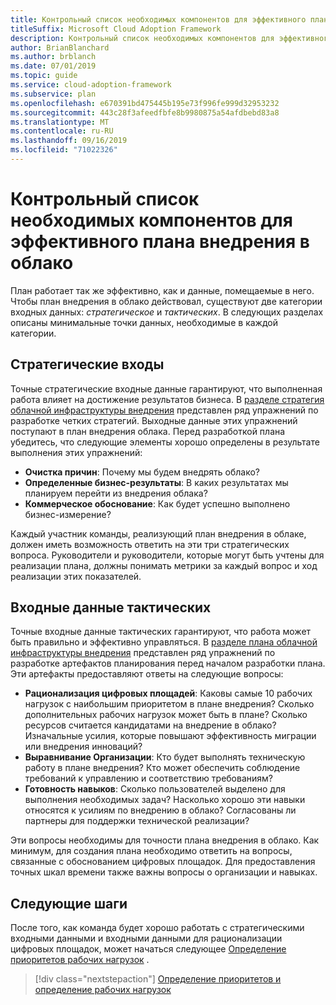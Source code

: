 ```yaml
---
title: Контрольный список необходимых компонентов для эффективного плана внедрения в облако
titleSuffix: Microsoft Cloud Adoption Framework
description: Контрольный список необходимых компонентов для эффективного плана внедрения в облако
author: BrianBlanchard
ms.author: brblanch
ms.date: 07/01/2019
ms.topic: guide
ms.service: cloud-adoption-framework
ms.subservice: plan
ms.openlocfilehash: e670391bd475445b195e73f996fe999d32953232
ms.sourcegitcommit: 443c28f3afeedfbfe8b9980875a54afdbebd83a8
ms.translationtype: MT
ms.contentlocale: ru-RU
ms.lasthandoff: 09/16/2019
ms.locfileid: "71022326"
---
```

# <a name="prerequisites-checklist-for-an-effective-cloud-adoption-plan"></a>Контрольный список необходимых компонентов для эффективного плана внедрения в облако

План работает так же эффективно, как и данные, помещаемые в него. Чтобы план внедрения в облако действовал, существуют две категории входных данных: *стратегическое* и *тактических*. В следующих разделах описаны минимальные точки данных, необходимые в каждой категории.

## <a name="strategic-inputs"></a>Стратегические входы

Точные стратегические входные данные гарантируют, что выполненная работа влияет на достижение результатов бизнеса. В [разделе стратегия облачной инфраструктуры внедрения](../strategy/index.md) представлен ряд упражнений по разработке четких стратегий. Выходные данные этих упражнений поступают в план внедрения облака. Перед разработкой плана убедитесь, что следующие элементы хорошо определены в результате выполнения этих упражнений:

- **Очистка причин**: Почему мы будем внедрять облако?
- **Определенные бизнес-результаты**: В каких результатах мы планируем перейти из внедрения облака?
- **Коммерческое обоснование**: Как будет успешно выполнено бизнес-измерение?

Каждый участник команды, реализующий план внедрения в облаке, должен иметь возможность ответить на эти три стратегических вопроса. Руководители и руководители, которые могут быть учтены для реализации плана, должны понимать метрики за каждый вопрос и ход реализации этих показателей.

## <a name="tactical-inputs"></a>Входные данные тактических

Точные входные данные тактических гарантируют, что работа может быть правильно и эффективно управляться. В [разделе плана облачной инфраструктуры внедрения](./index.md) представлен ряд упражнений по разработке артефактов планирования перед началом разработки плана. Эти артефакты предоставляют ответы на следующие вопросы:

- **Рационализация цифровых площадей**: Каковы самые 10 рабочих нагрузок с наибольшим приоритетом в плане внедрения? Сколько дополнительных рабочих нагрузок может быть в плане? Сколько ресурсов считается кандидатами на внедрение в облако? Изначальные усилия, которые повышают эффективность миграции или внедрения инноваций?
- **Выравнивание Организации**: Кто будет выполнять техническую работу в плане внедрения? Кто может обеспечить соблюдение требований к управлению и соответствию требованиям?
- **Готовность навыков**: Сколько пользователей выделено для выполнения необходимых задач? Насколько хорошо эти навыки относятся к усилиям по внедрению в облако? Согласованы ли партнеры для поддержки технической реализации?

Эти вопросы необходимы для точности плана внедрения в облако. Как минимум, для создания плана необходимо ответить на вопросы, связанные с обоснованием цифровых площадок. Для предоставления точных шкал времени также важны вопросы о организации и навыках.

## <a name="next-steps"></a>Следующие шаги

После того, как команда будет хорошо работать с стратегическими входными данными и входными данными для рационализации цифровых площадок, может начаться следующее [Определение приоритетов рабочих нагрузок](./workloads.md) .

> [!div class="nextstepaction"]
> [Определение приоритетов и определение рабочих нагрузок](./workloads.md)
